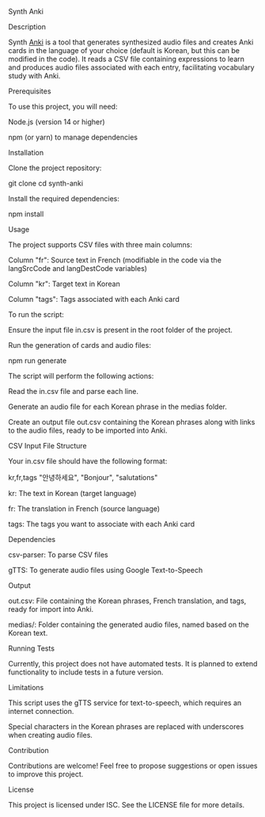 Synth Anki

Description

Synth [Anki](https://apps.ankiweb.net/) is a tool that generates synthesized audio files and creates Anki cards in the language of your choice (default is Korean, but this can be modified in the code). It reads a CSV file containing expressions to learn and produces audio files associated with each entry, facilitating vocabulary study with Anki.

Prerequisites

To use this project, you will need:

Node.js (version 14 or higher)

npm (or yarn) to manage dependencies

Installation

Clone the project repository:

git clone <REPOSITORY-URL>
cd synth-anki

Install the required dependencies:

npm install

Usage

The project supports CSV files with three main columns:

Column "fr": Source text in French (modifiable in the code via the langSrcCode and langDestCode variables)

Column "kr": Target text in Korean

Column "tags": Tags associated with each Anki card

To run the script:

Ensure the input file in.csv is present in the root folder of the project.

Run the generation of cards and audio files:

npm run generate

The script will perform the following actions:

Read the in.csv file and parse each line.

Generate an audio file for each Korean phrase in the medias folder.

Create an output file out.csv containing the Korean phrases along with links to the audio files, ready to be imported into Anki.

CSV Input File Structure

Your in.csv file should have the following format:

kr,fr,tags
"안녕하세요", "Bonjour", "salutations"

kr: The text in Korean (target language)

fr: The translation in French (source language)

tags: The tags you want to associate with each Anki card

Dependencies

csv-parser: To parse CSV files

gTTS: To generate audio files using Google Text-to-Speech

Output

out.csv: File containing the Korean phrases, French translation, and tags, ready for import into Anki.

medias/: Folder containing the generated audio files, named based on the Korean text.

Running Tests

Currently, this project does not have automated tests. It is planned to extend functionality to include tests in a future version.

Limitations

This script uses the gTTS service for text-to-speech, which requires an internet connection.

Special characters in the Korean phrases are replaced with underscores when creating audio files.

Contribution

Contributions are welcome! Feel free to propose suggestions or open issues to improve this project.

License

This project is licensed under ISC. See the LICENSE file for more details.
